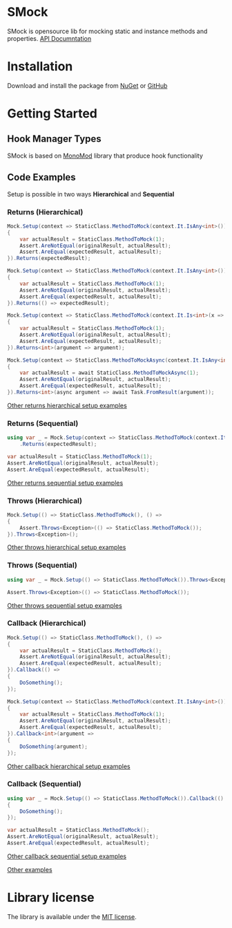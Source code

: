 # SMock
SMock is opensource lib for mocking static and instance methods and properties. [API Documntation](https://svetlova.github.io/static-mock/api/index.html)
# Installation
Download and install the package from [NuGet](https://www.nuget.org/packages/SMock/) or [GitHub](https://github.com/SvetlovA/static-mock/pkgs/nuget/SMock)
# Getting Started
## Hook Manager Types
SMock is based on [MonoMod](https://github.com/MonoMod/MonoMod) library that produce hook functionality
## Code Examples
Setup is possible in two ways **Hierarchical** and **Sequential**
### Returns (Hierarchical)
```cs
Mock.Setup(context => StaticClass.MethodToMock(context.It.IsAny<int>()), () =>
{
    var actualResult = StaticClass.MethodToMock(1);
    Assert.AreNotEqual(originalResult, actualResult);
    Assert.AreEqual(expectedResult, actualResult);
}).Returns(expectedResult);

Mock.Setup(context => StaticClass.MethodToMock(context.It.IsAny<int>()), () =>
{
    var actualResult = StaticClass.MethodToMock(1);
    Assert.AreNotEqual(originalResult, actualResult);
    Assert.AreEqual(expectedResult, actualResult);
}).Returns(() => expectedResult);

Mock.Setup(context => StaticClass.MethodToMock(context.It.Is<int>(x => x == 1)), () =>
{
    var actualResult = StaticClass.MethodToMock(1);
    Assert.AreNotEqual(originalResult, actualResult);
    Assert.AreEqual(expectedResult, actualResult);
}).Returns<int>(argument => argument);

Mock.Setup(context => StaticClass.MethodToMockAsync(context.It.IsAny<int>()), async () =>
{
    var actualResult = await StaticClass.MethodToMockAsync(1);
    Assert.AreNotEqual(originalResult, actualResult);
    Assert.AreEqual(expectedResult, actualResult);
}).Returns<int>(async argument => await Task.FromResult(argument));
```
[Other returns hierarchical setup examples](https://github.com/SvetlovA/static-mock/tree/master/src/StaticMock.Tests/Tests/Hierarchical/ReturnsTests)
### Returns (Sequential)
```cs
using var _ = Mock.Setup(context => StaticClass.MethodToMock(context.It.IsAny<int>()))
    .Returns(expectedResult);

var actualResult = StaticClass.MethodToMock(1);
Assert.AreNotEqual(originalResult, actualResult);
Assert.AreEqual(expectedResult, actualResult);
```
[Other returns sequential setup examples](https://github.com/SvetlovA/static-mock/tree/master/src/StaticMock.Tests/Tests/Sequential/ReturnsTests)
### Throws (Hierarchical)
```cs
Mock.Setup(() => StaticClass.MethodToMock(), () =>
{
    Assert.Throws<Exception>(() => StaticClass.MethodToMock());
}).Throws<Exception>();
```
[Other throws hierarchical setup examples](https://github.com/SvetlovA/static-mock/tree/master/src/StaticMock.Tests/Tests/Hierarchical/ThrowsTests)
### Throws (Sequential)
```cs
using var _ = Mock.Setup(() => StaticClass.MethodToMock()).Throws<Exception>();

Assert.Throws<Exception>(() => StaticClass.MethodToMock());
```
[Other throws sequential setup examples](https://github.com/SvetlovA/static-mock/tree/master/src/StaticMock.Tests/Tests/Sequential/ThrowsTests)
### Callback (Hierarchical)
```cs
Mock.Setup(() => StaticClass.MethodToMock(), () =>
{
    var actualResult = StaticClass.MethodToMock();
    Assert.AreNotEqual(originalResult, actualResult);
    Assert.AreEqual(expectedResult, actualResult);
}).Callback(() =>
{
    DoSomething();
});

Mock.Setup(context => StaticClass.MethodToMock(context.It.IsAny<int>()), () =>
{
    var actualResult = StaticClass.MethodToMock(1);
    Assert.AreNotEqual(originalResult, actualResult);
    Assert.AreEqual(expectedResult, actualResult);
}).Callback<int>(argument =>
{
    DoSomething(argument);
});
```
[Other callback hierarchical setup examples](https://github.com/SvetlovA/static-mock/tree/master/src/StaticMock.Tests/Tests/Hierarchical/CallbackTests)
### Callback (Sequential)
```cs
using var _ = Mock.Setup(() => StaticClass.MethodToMock()).Callback(() =>
{
    DoSomething();
});

var actualResult = StaticClass.MethodToMock();
Assert.AreNotEqual(originalResult, actualResult);
Assert.AreEqual(expectedResult, actualResult);
```
[Other callback sequential setup examples](https://github.com/SvetlovA/static-mock/tree/master/src/StaticMock.Tests/Tests/Sequential/CallbackTests)

[Other examples](https://github.com/SvetlovA/static-mock/tree/master/src/StaticMock.Tests/Tests)
# Library license
The library is available under the [MIT license](https://github.com/SvetlovA/static-mock/blob/master/LICENSE).